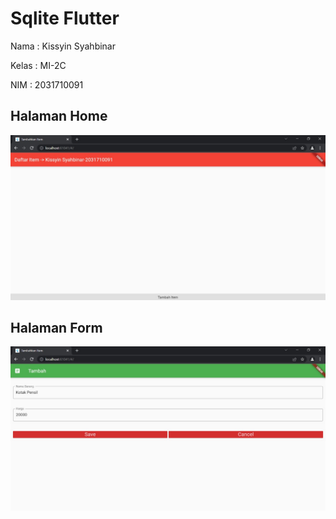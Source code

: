 # Sqlite Flutter

Nama : Kissyin Syahbinar

Kelas : MI-2C

NIM : 2031710091

## Halaman Home

![Home](home.jpeg)

## Halaman Form

![Form](form.jpeg)
